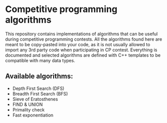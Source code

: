 # Competitive programming algorithms

This repository contains implementations of algorithms that can be useful during competitive programming contests. All the algorithms found here are meant to be copy-pasted into your code, as it is not usually allowed to import any 3rd party code when participating in CP contest. Everything is documented and selected algorithms are defined with C++ templates to be compatible with many data types.

## Available algorithms:
- Depth First Search (DFS)
- Breadth First Search (BFS)
- Sieve of Eratosthenes
- FIND & UNION
- Primality check
- Fast exponentiation
